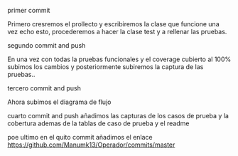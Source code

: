 primer commit

Primero cresremos el prollecto y escribiremos la clase que funcione una vez echo esto,
procederemos a  hacer la clase test y a rellenar las pruebas.

segundo commit and push

En una vez con todas la pruebas funcionales y el coverage cubierto al 100% subimos los cambios y posteriormente subiremos la captura de las pruebas..

tercero commit and push

Ahora subimos el diagrama de flujo 

cuarto commit and push 
añadimos las capturas de los casos de prueba y la cobertura ademas de la tablas de caso de prueba y  el readme


poe ultimo en el quito commit añadimos el enlace
https://github.com/Manumk13/Operador/commits/master